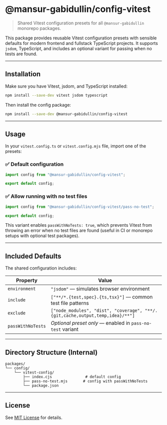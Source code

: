 # @mansur-gabidullin/config-vitest

> Shared Vitest configuration presets for all `@mansur-gabidullin` monorepo packages.

This package provides reusable Vitest configuration presets with sensible defaults for modern frontend and fullstack TypeScript projects. It supports `jsdom`, TypeScript, and includes an optional variant for passing when no tests are found.

---

## Installation

Make sure you have Vitest, jsdom, and TypeScript installed:

```bash
npm install --save-dev vitest jsdom typescript
```

Then install the config package:

```bash
npm install --save-dev @mansur-gabidullin/config-vitest
```

---

## Usage

In your `vitest.config.ts` or `vitest.config.mjs` file, import one of the presets:

### ✅ Default configuration

```ts
import config from "@mansur-gabidullin/config-vitest";

export default config;
```

### ✅ Allow running with no test files

```ts
import config from "@mansur-gabidullin/config-vitest/pass-no-test";

export default config;
```

This variant enables `passWithNoTests: true`, which prevents Vitest from throwing an error when no test files are found (useful in CI or monorepo setups with optional test packages).

---

## Included Defaults

The shared configuration includes:

| Property          | Value                                                                         |
| ----------------- | ----------------------------------------------------------------------------- |
| `environment`     | `"jsdom"` — simulates browser environment                                     |
| `include`         | `["**/*.{test,spec}.{ts,tsx}"]` — common test file patterns                   |
| `exclude`         | `["node_modules", "dist", "coverage", "**/.{git,cache,output,temp,idea}/**"]` |
| `passWithNoTests` | _Optional preset only_ — enabled in `pass-no-test` variant                    |

---

## Directory Structure (Internal)

```
packages/
└── config/
    └── vitest-config/
        ├── index.cjs               # default config
        ├── pass-no-test.mjs       # config with passWithNoTests
        └── package.json
```

---

## License

See [MIT License](https://opensource.org/licenses/MIT) for details.
